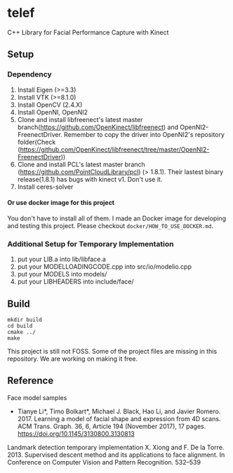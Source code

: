 # telef

C++ Library for Facial Performance Capture with Kinect 

## Setup

### Dependency

1. Install Eigen (>=3.3)
1. Install VTK (>=8.1.0)
1. Install OpenCV (2.4.X)
1. Install OpenNI, OpenNI2
1. Clone and install libfreenect's latest master branch(https://github.com/OpenKinect/libfreenect) and OpenNI2-FreenectDriver.
    Remember to copy the driver into OpenNI2's repository folder(Check (https://github.com/OpenKinect/libfreenect/tree/master/OpenNI2-FreenectDriver))
1. Clone and install PCL's latest master branch (https://github.com/PointCloudLibrary/pcl) (> 1.8.1).
    Their lastest binary release(1.8.1) has bugs with kinect v1. Don't use it.
1. Install ceres-solver

#### Or use docker image for this project

You don't have to install all of them. I made an Docker image for developing and testing this project. Please checkout `docker/HOW_TO_USE_DOCKER.md`.

### Additional Setup for Temporary Implementation

1. put your LIB.a into lib/libface.a
1. put your MODELLOADINGCODE.cpp into src/io/modelio.cpp
1. put your MODELS into models/
1. put your LIBHEADERS into include/face/


## Build

```
mkdir build
cd build
cmake ../
make
```

This project is still not FOSS. Some of the project files are missing in this repository. We are working on making it free.

## Reference

Face model samples
* Tianye Li*, Timo Bolkart*, Michael J. Black, Hao Li, and Javier Romero. 2017. Learning a model of facial shape and expression from 4D scans. ACM Trans. Graph. 36, 6, Article 194 (November 2017), 17 pages. https://doi.org/10.1145/3130800.3130813

Landmark detection temporary implementation
X. Xiong and F. De la Torre. 2013. Supervised descent method and its applications to face alignment. In Conference on Computer Vision and Pattern Recognition. 532–539
